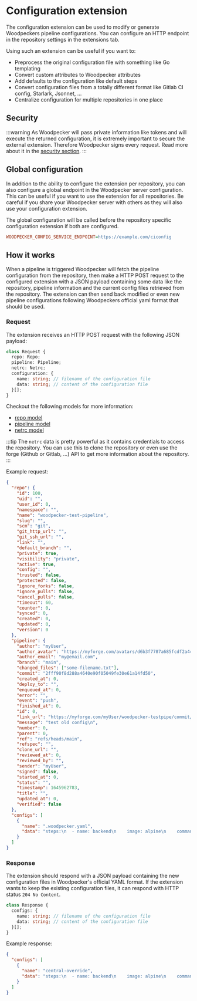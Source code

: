 # Configuration extension

The configuration extension can be used to modify or generate Woodpeckers pipeline configurations. You can configure an HTTP endpoint in the repository settings in the extensions tab.

Using such an extension can be useful if you want to:

<!-- cSpell:words templating,Starlark,Jsonnet -->

- Preprocess the original configuration file with something like Go templating
- Convert custom attributes to Woodpecker attributes
- Add defaults to the configuration like default steps
- Convert configuration files from a totally different format like Gitlab CI config, Starlark, Jsonnet, ...
- Centralize configuration for multiple repositories in one place

## Security

:::warning
As Woodpecker will pass private information like tokens and will execute the returned configuration, it is extremely important to secure the external extension. Therefore Woodpecker signs every request. Read more about it in the [security section](./10-extensions.md#security).
:::

## Global configuration

In addition to the ability to configure the extension per repository, you can also configure a global endpoint in the Woodpecker server configuration. This can be useful if you want to use the extension for all repositories. Be careful if
you share your Woodpecker server with others as they will also use your configuration extension.

The global configuration will be called before the repository specific configuration extension if both are configured.

```ini title="Server"
WOODPECKER_CONFIG_SERVICE_ENDPOINT=https://example.com/ciconfig
```

## How it works

When a pipeline is triggered Woodpecker will fetch the pipeline configuration from the repository, then make a HTTP POST request to the configured extension with a JSON payload containing some data like the repository, pipeline information and the current config files retrieved from the repository. The extension can then send back modified or even new pipeline configurations following Woodpeckers official yaml format that should be used.

### Request

The extension receives an HTTP POST request with the following JSON payload:

```ts
class Request {
  repo: Repo;
  pipeline: Pipeline;
  netrc: Netrc;
  configuration: {
    name: string; // filename of the configuration file
    data: string; // content of the configuration file
  }[];
}
```

Checkout the following models for more information:

- [repo model](https://github.com/woodpecker-ci/woodpecker/blob/main/server/model/repo.go)
- [pipeline model](https://github.com/woodpecker-ci/woodpecker/blob/main/server/model/pipeline.go)
- [netrc model](https://github.com/woodpecker-ci/woodpecker/blob/main/server/model/netrc.go)

:::tip
The `netrc` data is pretty powerful as it contains credentials to access the repository. You can use this to clone the repository or even use the forge (Github or Gitlab, ...) API to get more information about the repository.
:::

Example request:

```json
{
  "repo": {
    "id": 100,
    "uid": "",
    "user_id": 0,
    "namespace": "",
    "name": "woodpecker-test-pipeline",
    "slug": "",
    "scm": "git",
    "git_http_url": "",
    "git_ssh_url": "",
    "link": "",
    "default_branch": "",
    "private": true,
    "visibility": "private",
    "active": true,
    "config": "",
    "trusted": false,
    "protected": false,
    "ignore_forks": false,
    "ignore_pulls": false,
    "cancel_pulls": false,
    "timeout": 60,
    "counter": 0,
    "synced": 0,
    "created": 0,
    "updated": 0,
    "version": 0
  },
  "pipeline": {
    "author": "myUser",
    "author_avatar": "https://myforge.com/avatars/d6b3f7787a685fcdf2a44e2c685c7e03",
    "author_email": "my@email.com",
    "branch": "main",
    "changed_files": ["some-filename.txt"],
    "commit": "2fff90f8d288a4640e90f05049fe30e61a14fd50",
    "created_at": 0,
    "deploy_to": "",
    "enqueued_at": 0,
    "error": "",
    "event": "push",
    "finished_at": 0,
    "id": 0,
    "link_url": "https://myforge.com/myUser/woodpecker-testpipe/commit/2fff90f8d288a4640e90f05049fe30e61a14fd50",
    "message": "test old config\n",
    "number": 0,
    "parent": 0,
    "ref": "refs/heads/main",
    "refspec": "",
    "clone_url": "",
    "reviewed_at": 0,
    "reviewed_by": "",
    "sender": "myUser",
    "signed": false,
    "started_at": 0,
    "status": "",
    "timestamp": 1645962783,
    "title": "",
    "updated_at": 0,
    "verified": false
  },
  "configs": [
    {
      "name": ".woodpecker.yaml",
      "data": "steps:\n  - name: backend\n    image: alpine\n    commands:\n      - echo \"Hello there from Repo (.woodpecker.yaml)\"\n"
    }
  ]
}
```

### Response

The extension should respond with a JSON payload containing the new configuration files in Woodpecker's official YAML format.
If the extension wants to keep the existing configuration files, it can respond with HTTP status `204 No Content`.

```ts
class Response {
  configs: {
    name: string; // filename of the configuration file
    data: string; // content of the configuration file
  }[];
}
```

Example response:

```json
{
  "configs": [
    {
      "name": "central-override",
      "data": "steps:\n  - name: backend\n    image: alpine\n    commands:\n      - echo \"Hello there from ConfigAPI\"\n"
    }
  ]
}
```
